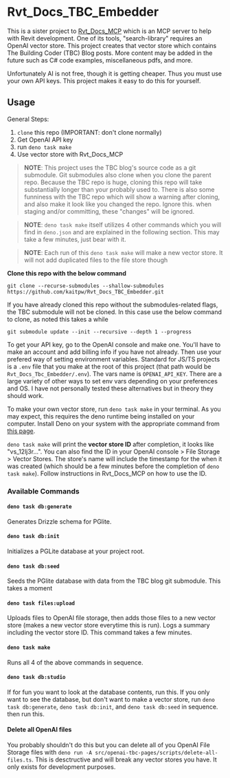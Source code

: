 # Rvt_Docs_TBC_Embedder

This is a sister project to
[Rvt_Docs_MCP](https://github.com/kaitpw/Rvt_Docs_MCP) which is an MCP server to
help with Revit development. One of its tools, "search-library" requires an
OpenAI vector store. This project creates that vector store which contains The
Building Coder (TBC) Blog posts. More content may be added in the future such as
C# code examples, miscellaneous pdfs, and more.

Unfortunately AI is not free, though it is getting cheaper. Thus you must use
your own API keys. This project makes it easy to do this for yourself.

## Usage

General Steps:

1. `clone` this repo (IMPORTANT: don't clone normally)
2. Get OpenAI API key
3. run `deno task make`
4. Use vector store with Rvt_Docs_MCP

> **NOTE**: This project uses the TBC blog's source code as a git submodule. Git
> submodules also clone when you clone the parent repo. Because the TBC repo is
> huge, cloning this repo will take substantially longer than your probably used
> to. There is also some funniness with the TBC repo which will show a warning
> after cloning, and also make it look like you changed the repo. Ignore this.
> when staging and/or committing, these "changes" will be ignored.

> **NOTE**: `deno task make` itself utilizes 4 other commands which you will
> find in `deno.json` and are explained in the following section. This may take
> a few minutes, just bear with it.

> **NOTE**: Each run of this `deno task make` will make a new vector store. It
> will not add duplicated files to the file store though

**Clone this repo with the below command**

```terminal
git clone --recurse-submodules --shallow-submodules https://github.com/kaitpw/Rvt_Docs_TBC_Embedder.git
```

If you have already cloned this repo without the submodules-related flags, the
TBC submodule will not be cloned. In this case use the below command to clone,
as noted this takes a while

```
git submodule update --init --recursive --depth 1 --progress
```

To get your API key, go to the OpenAI console and make one. You'll have to make
an account and add billing info if you have not already. Then use your prefered
way of setting environment variables. Standard for JS/TS projects is a `.env`
file that you make at the root of this project (that path would be
`Rvt_Docs_Tbc_Embedder/.env`). The vars name is `OPENAI_API_KEY`. There are a
large variety of other ways to set env vars depending on your preferences and
OS. I have not personally tested these alternatives but in theory they should
work.

To make your own vector store, run `deno task make` in your terminal. As you may
expect, this requires the deno runtime being installed on your computer. Install
Deno on your system with the appropriate command from
[this page](https://docs.deno.com/runtime/getting_started/installation/).

`deno task make` will print the **vector store ID** after completion, it looks
like "vs_12lj3r...". You can also find the ID in your OpenAI console > File
Storage > Vector Stores. The store's name will include the timestamp for the
when it was created (which should be a few minutes before the completion of
`deno task make`). Follow instructions in Rvt_Docs_MCP on how to use the ID.

### Available Commands

#### `deno task db:generate`

Generates Drizzle schema for PGlite.

#### `deno task db:init`

Initializes a PGLite database at your project root.

#### `deno task db:seed`

Seeds the PGlite database with data from the TBC blog git submodule. This takes
a moment

#### `deno task files:upload`

Uploads files to OpenAI file storage, then adds those files to a new vector
store (makes a new vector store everytime this is run). Logs a summary including
the vector store ID. This command takes a few minutes.

#### `deno task make`

Runs all 4 of the above commands in sequence.

#### `deno task db:studio`

If for fun you want to look at the database contents, run this. If you only want
to see the database, but don't want to make a vector store, run
`deno task db:generate`, `deno task db:init`, and `deno task db:seed` in
sequence. then run this.

#### Delete all OpenAI files

You probably shouldn't do this but you can delete all of you OpenAI File Storage
files with `deno run -A src/openai-tbc-pages/scripts/delete-all-files.ts`. This
is desctructive and will break any vector stores you have. It only exists for
development purposes.
